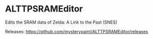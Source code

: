 # ALTTPSRAMEditor
Edits the SRAM data of Zelda: A Link to the Past (SNES)

Releases: https://github.com/mysterypaint/ALTTPSRAMEditor/releases
